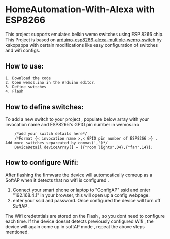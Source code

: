 # HomeAutomation-With-Alexa with ESP8266

This project supports emulates belkin wemo switches using ESP 8266 chip. 
This Project is based on [arduino-esp8266-alexa-multiple-wemo-switch](https://github.com/kakopappa/arduino-esp8266-alexa-multiple-wemo-switch) by kakopappa with certain modifications like easy configuration of switches and wifi configs.

## How to use:
    1. Download the code
    2. Open wemos.ino in the Arduino editor.
    3. Define switches 
    4. Flash


## How to define switches:
To add a new switch to your project , populate below array with your invocation name and ESP8266's GPIO pin number in wemos.ino

        /*add your switch details here*/
        /*Format {< invocation name >,< GPIO pin number of ESP8266 >} . Add more switches separeated by commas(',')*/
        DeviceDetail deviceArray[] = {{"room lights",D4},{"fan",14}};


## How to configure Wifi:
After flashing the firmware the device will automcatically comeup as a SoftAP when it detects that no wifi is configured .
1. Connect your smart phone or laptop to "ConfigAP" ssid and enter "192.168.4.1" in your browser, this will open up a config webpage.
2. enter your ssid and password. Once configured the device will turn off SoftAP .

The Wifi credetntials are stored on the Flash , so you dont need to configure each time. If the device doesnt detects previously configured Wifi , the device will again come up in softAP mode , repeat the above steps mentioned.
